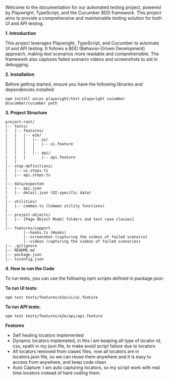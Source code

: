 Welcome to the documentation for our automated testing project, powered by Playwright, TypeScript, and the Cucumber BDD framework. This project aims to provide a comprehensive and maintainable testing solution for both UI and API testing.

**1. Introduction**

This project leverages Playwright, TypeScript, and Cucumber to automate UI and API testing. It follows a BDD (Behavior-Driven Development) approach, making test scenarios more readable and comprehensible. The framework also captures failed scenario videos and screenshots to aid in debugging.

**2. Installation**

Before getting started, ensure you have the following libraries and dependencies installed:
	
	npm install axios playwright/test playwright cucumber @cucumber/cucumber path

**3. Project Structure**

	project-root/
	|-- tests/
	|   |-- features/
	|   |   |-- e2e/
	|   |   |   |-- ui/
	|   |   |   |   |-- ui.feature
	|   |   |   |
	|   |   |   |-- api/
	|   |   |       |-- api.feature
	|   |
	|-- step-definitions/
	|   |-- ui.steps.ts
	|   |-- api.steps.ts
	|
	|-- data/expected
	|   |-- api.json
	|   |-- detail.json (UI-specific data)
	|
	|-- utilities/
	|   |-- common.ts (Common utility functions)
	|
	|-- project-objects/
	|   |-- [Page Object Model folders and test case classes]
	|
	|-- features/support
			|--hooks.ts (Hooks)
			|--screenshot (capturing the videos of failed scenario) 
			|--videos (capturing the videos of failed scenarios)
	|-- .gitignore
	|-- README.md
	|-- package.json
	|-- tsconfig.json

**4. How to run the Code**

To run tests, you can use the following npm scripts defined in package.json:

**To run UI tests:**

	npm test tests/features/e2e/ui/ui.feature 

**To run API tests:**

	npm test tests/features/e2e/api/api.feature


**Features**

- Self healing locators implemented
- Dynamic locators implemeted, in this i am keeping all type of locator id, css, xpath in my json file, to make avoid script failure due to locators
- All locators removed from clases files, now all locators are in locators.json file, so we can reuse them anywhere and it is easy to access from anywhere, and keep code clean
- Auto Capture: I am auto capturing locators, so my script work with real time locators instead of hard coding them.
